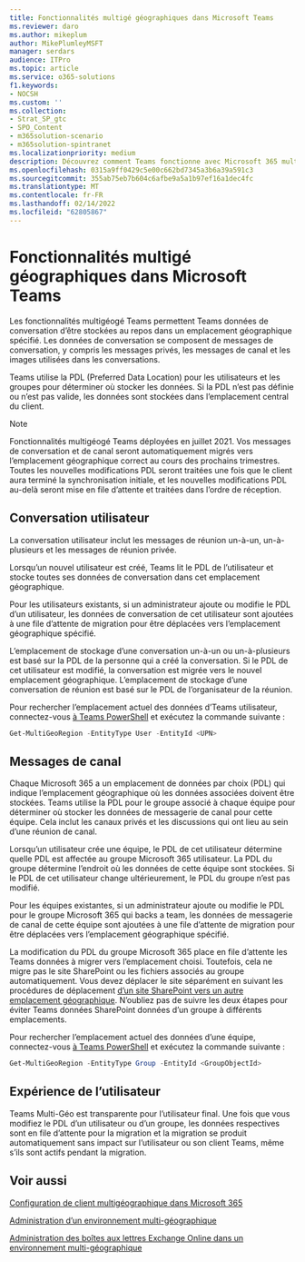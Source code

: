 ```yaml
---
title: Fonctionnalités multigé géographiques dans Microsoft Teams
ms.reviewer: daro
ms.author: mikeplum
author: MikePlumleyMSFT
manager: serdars
audience: ITPro
ms.topic: article
ms.service: o365-solutions
f1.keywords:
- NOCSH
ms.custom: ''
ms.collection:
- Strat_SP_gtc
- SPO_Content
- m365solution-scenario
- m365solution-spintranet
ms.localizationpriority: medium
description: Découvrez comment Teams fonctionne avec Microsoft 365 multigéogé.
ms.openlocfilehash: 0315a9ff0429c5e00c662bd7345a3b6a39a591c3
ms.sourcegitcommit: 355ab75eb7b604c6afbe9a5a1b97ef16a1dec4fc
ms.translationtype: MT
ms.contentlocale: fr-FR
ms.lasthandoff: 02/14/2022
ms.locfileid: "62805867"
---
```

# <a name="multi-geo-capabilities-in-microsoft-teams"></a>Fonctionnalités multigé géographiques dans Microsoft Teams

Les fonctionnalités multigéogé Teams permettent Teams données de conversation d’être stockées au repos dans un emplacement géographique spécifié. Les données de conversation se composent de messages de conversation, y compris les messages privés, les messages de canal et les images utilisées dans les conversations.

Teams utilise la PDL (Preferred Data Location) pour les utilisateurs et les groupes pour déterminer où stocker les données. Si la PDL n’est pas définie ou n’est pas valide, les données sont stockées dans l’emplacement central du client.

> [!NOTE]
> Fonctionnalités multigéogé Teams déployées en juillet 2021. Vos messages de conversation et de canal seront automatiquement migrés vers l’emplacement géographique correct au cours des prochains trimestres. Toutes les nouvelles modifications PDL seront traitées une fois que le client aura terminé la synchronisation initiale, et les nouvelles modifications PDL au-delà seront mise en file d’attente et traitées dans l’ordre de réception.

## <a name="user-chat"></a>Conversation utilisateur

La conversation utilisateur inclut les messages de réunion un-à-un, un-à-plusieurs et les messages de réunion privée.

Lorsqu’un nouvel utilisateur est créé, Teams lit le PDL de l’utilisateur et stocke toutes ses données de conversation dans cet emplacement géographique.

Pour les utilisateurs existants, si un administrateur ajoute ou modifie le PDL d’un utilisateur, les données de conversation de cet utilisateur sont ajoutées à une file d’attente de migration pour être déplacées vers l’emplacement géographique spécifié.

L’emplacement de stockage d’une conversation un-à-un ou un-à-plusieurs est basé sur la PDL de la personne qui a créé la conversation. Si le PDL de cet utilisateur est modifié, la conversation est migrée vers le nouvel emplacement géographique. L’emplacement de stockage d’une conversation de réunion est basé sur le PDL de l’organisateur de la réunion.

Pour rechercher l’emplacement actuel des données d’Teams utilisateur, connectez-vous [à Teams PowerShell](/powershell/module/teams/connect-microsoftteams) et exécutez la commande suivante :

```PowerShell
Get-MultiGeoRegion -EntityType User -EntityId <UPN>
```

## <a name="channel-messages"></a>Messages de canal

Chaque Microsoft 365 a un emplacement de données par choix (PDL) qui indique l’emplacement géographique où les données associées doivent être stockées. Teams utilise la PDL pour le groupe associé à chaque équipe pour déterminer où stocker les données de messagerie de canal pour cette équipe. Cela inclut les canaux privés et les discussions qui ont lieu au sein d’une réunion de canal.

Lorsqu’un utilisateur crée une équipe, le PDL de cet utilisateur détermine quelle PDL est affectée au groupe Microsoft 365 utilisateur. La PDL du groupe détermine l’endroit où les données de cette équipe sont stockées. Si le PDL de cet utilisateur change ultérieurement, le PDL du groupe n’est pas modifié.

Pour les équipes existantes, si un administrateur ajoute ou modifie le PDL pour le groupe Microsoft 365 qui backs a team, les données de messagerie de canal de cette équipe sont ajoutées à une file d’attente de migration pour être déplacées vers l’emplacement géographique spécifié.

La modification du PDL du groupe Microsoft 365 place en file d’attente les Teams données à migrer vers l’emplacement choisi. Toutefois, cela ne migre pas le site SharePoint ou les fichiers associés au groupe automatiquement. Vous devez déplacer le site séparément en suivant les procédures de déplacement [d’un site SharePoint vers un autre emplacement géographique](/microsoft-365/enterprise/move-sharepoint-between-geo-locations). N’oubliez pas de suivre les deux étapes pour éviter Teams données SharePoint données d’un groupe à différents emplacements.

Pour rechercher l’emplacement actuel des données d’une équipe, connectez-vous [à Teams PowerShell](/powershell/module/teams/connect-microsoftteams) et exécutez la commande suivante :

```PowerShell
Get-MultiGeoRegion -EntityType Group -EntityId <GroupObjectId>
```

## <a name="user-experience"></a>Expérience de l’utilisateur

Teams Multi-Géo est transparente pour l’utilisateur final. Une fois que vous modifiez le PDL d’un utilisateur ou d’un groupe, les données respectives sont en file d’attente pour la migration et la migration se produit automatiquement sans impact sur l’utilisateur ou son client Teams, même s’ils sont actifs pendant la migration.

## <a name="see-also"></a>Voir aussi

[Configuration de client multigéographique dans Microsoft 365](/microsoft-365/enterprise/multi-geo-tenant-configuration)

[Administration d’un environnement multi-géographique](administering-a-multi-geo-environment.md)

[Administration des boîtes aux lettres Exchange Online dans un environnement multi-géographique](administering-exchange-online-multi-geo.md)
